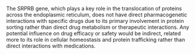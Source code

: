The SRPRB gene, which plays a key role in the translocation of proteins across the endoplasmic reticulum, does not have direct pharmacogenetic interactions with specific drugs due to its primary involvement in protein sorting rather than direct drug metabolism or therapeutic interactions. Any potential influence on drug efficacy or safety would be indirect, related more to its role in cellular homeostasis and protein trafficking rather than direct interactions with medications.